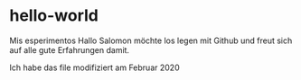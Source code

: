 # hello-world
Mis esperimentos
Hallo Salomon möchte los legen mit Github und freut sich auf alle gute Erfahrungen damit.

Ich habe das file modifiziert am Februar 2020
